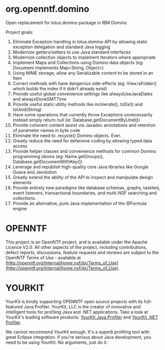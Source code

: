 org.openntf.domino
==================

Open replacement for lotus.domino package in IBM Domino

Project goals:

1. Eliminate Exception handling in lotus.domino API by allowing static exception delegation and standard Java logging
2. Modernize getters/setters to use Java standard interfaces
3. Modernize collection objects to implement Iterators where appropriate
4. Implement Maps and Collections using Domino data objects (eg: Document implements Map<String, Object>)
5. Using MIME storage, allow any Serializable content to be stored in an Item
6. Correct methods with have dangerous side-effects (eg: View.isFolder() which builds the index if it didn't already exist)
7. Provide useful global convenience settings like alwaysUseJavaDates and alwaysStoreGMTTime
8. Provide useful static utility methods like incinerate(), toDxl() and toUnid(String)
9. Have some operations that currently throw Exceptions unnecessarily instead simply return null (ie: Database.getDocumentByUnid())
10. Provide coherent content assist via Javadoc annotations and retention of parameter names in byte code
11. Eliminate the need to .recycle() Domino objects. Ever.
12. Greatly reduce the need for defensive coding by allowing typed data access
13. Provide helper classes and convenience methods for common Domino programming idioms (eg: Name.getGroups(), Database.getDocumentWithKey())
14. Leverage and republish high-quality core Java libraries like Google Guava and Javolution
15. Greatly extend the ability of the API to inspect and manipulate design elements
16. Provide entirely new paradigms like database schemas, graphs, tasklets, event listeners, transactional boundaries, and multi-NSF searching and collections.
17. Provide an alternative, pure Java implementation of the @Formula engine


OPENNTF
=======
This project is an OpenNTF project, and is available under the Apache Licence V2.0. All other aspects of the project, including contributions, defect reports, discussions, feature requests and reviews are subject to the OpenNTF Terms of Use - available at [http://openntf.org/Internal/home.nsf/dx/Terms_of_Use](http://openntf.org/Internal/home.nsf/dx/Terms_of_Use).

YOURKIT
=======
YourKit is kindly supporting OPENNTF open source projects with its full-featured Java Profiler.
YourKit, LLC is the creator of innovative and intelligent tools for profiling
Java and .NET applications. Take a look at YourKit's leading software products:
<a href="http://www.yourkit.com/java/profiler/index.jsp">YourKit Java Profiler</a> and
<a href="http://www.yourkit.com/.net/profiler/index.jsp">YourKit .NET Profiler</a>.

We cannot recommend YourKit enough. It's a superb profiling tool with great Eclipse integration. If you're serious about Java development, you need to be using YourKit. No arguments, just do it.
